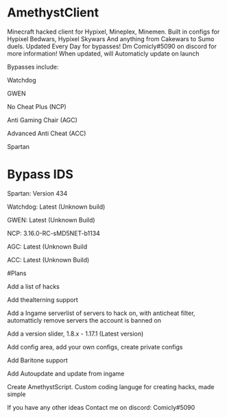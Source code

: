 # AmethystClient
Minecraft hacked client for Hypixel, Mineplex, Minemen. Built in configs for Hypixel Bedwars, Hypixel Skywars And anything from Cakewars to Sumo duels. Updated Every Day for bypasses! Dm Comicly#5090 on discord for more information!
When updated, will Automaticly update on launch

Bypasses include:

Watchdog

GWEN

No Cheat Plus (NCP)

Anti Gaming Chair (AGC)

Advanced Anti Cheat (ACC)

Spartan



# Bypass IDS

Spartan: Version 434

Watchdog: Latest (Unknown build)

GWEN: Latest (Unknown Build)

NCP: 3.16.0-RC-sMD5NET-b1134

AGC: Latest (Unknown Build

ACC: Latest (Unknown Build)



#Plans


Add a list of hacks

Add thealterning support

Add a Ingame serverlist of servers to hack on, with anticheat filter, automatticly remove servers the account is banned on

Add a version slider, 1.8.x - 1.17.1 (Latest version)

Add config area, add your own configs, create private configs

Add Baritone support

Add Autoupdate and update from ingame

Create AmethystScript. Custom coding languge for creating hacks, made simple

If you have any other ideas Contact me on discord: Comicly#5090
